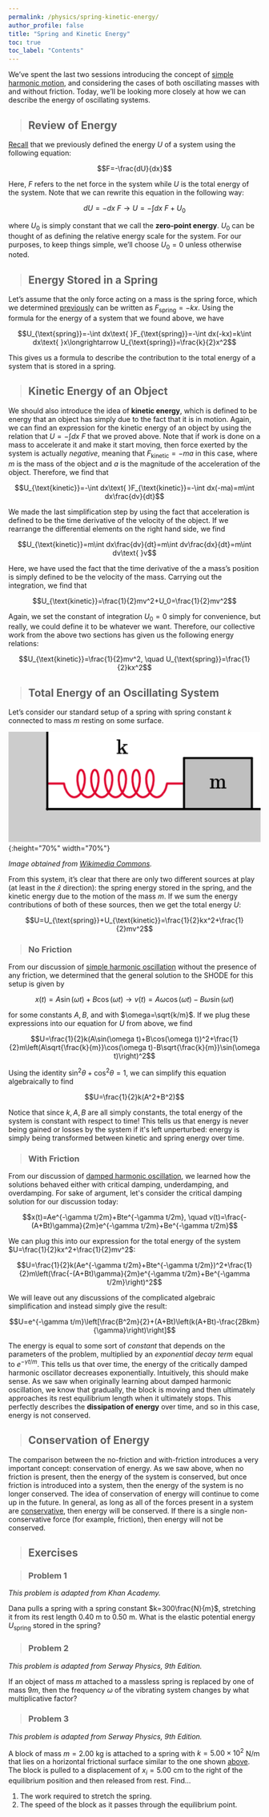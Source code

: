 ```yaml
---
permalink: /physics/spring-kinetic-energy/
author_profile: false
title: "Spring and Kinetic Energy"
toc: true
toc_label: "Contents"
---
```


We’ve spent the last two sessions introducing the concept of [simple harmonic motion](/physics/springs-and-sho/index.html), and considering the cases of both oscillating masses with and without friction. Today, we’ll be looking more closely at how we can describe the energy of oscillating systems.

> ## Review of Energy

[Recall](/physics/newton-laws-and-kinematics/index.html#work-and-energy) that we previously defined the energy $U$ of a system using the following equation:

$$F=-\frac{dU}{dx}$$

Here, $F$ refers to the net force in the system while $U$ is the total energy of the system. Note that we can rewrite this equation in the following way:

$$dU=-dx\text{ }F\longrightarrow U=-\int dx\text{ }F+U_0$$

where $U_0$ is simply constant that we call the **zero-point energy**. $U_0$ can be thought of as defining the relative energy scale for the system. For our purposes, to keep things simple, we’ll choose $U_0=0$ unless otherwise noted.

> ## Energy Stored in a Spring

Let’s assume that the only force acting on a mass is the spring force, which we determined [previously](/physics/springs-and-sho/index.html) can be written as $F_{\text{spring}}=-kx$. Using the formula for the energy of a system that we found above, we have

$$U_{\text{spring}}=-\int dx\text{ }F_{\text{spring}}=-\int dx(-kx)=k\int dx\text{ }x\longrightarrow U_{\text{spring}}=\frac{k}{2}x^2$$

This gives us a formula to describe the contribution to the total energy of a system that is stored in a spring.

> ## Kinetic Energy of an Object

We should also introduce the idea of **kinetic energy**, which is defined to be energy that an object has simply due to the fact that it is in motion. Again, we can find an expression for the kinetic energy of an object by using the relation that $U=-\int dx\text{ }F$ that we proved above. Note that if work is done on a mass to accelerate it and make it start moving, then force exerted by the system is actually _negative_, meaning that $F_{\text{kinetic}}=-ma$ in this case, where $m$ is the mass of the object and $a$ is the magnitude of the acceleration of the object. Therefore, we find that

$$U_{\text{kinetic}}=-\int dx\text{ }F_{\text{kinetic}}=-\int dx(-ma)=m\int dx\frac{dv}{dt}$$

We made the last simplification step by using the fact that acceleration is defined to be the time derivative of the velocity of the object. If we rearrange the differential elements on the right hand side, we find

$$U_{\text{kinetic}}=m\int dx\frac{dv}{dt}=m\int dv\frac{dx}{dt}=m\int dv\text{ }v$$

Here, we have used the fact that the time derivative of the a mass’s position is simply defined to be the velocity of the mass. Carrying out the integration, we find that

$$U_{\text{kinetic}}=\frac{1}{2}mv^2+U_0=\frac{1}{2}mv^2$$

Again, we set the constant of integration $U_0=0$ simply for convenience, but really, we could define it to be whatever we want. Therefore, our collective work from the above two sections has given us the following energy relations:

$$U_{\text{kinetic}}=\frac{1}{2}mv^2, \quad U_{\text{spring}}=\frac{1}{2}kx^2$$

> ## Total Energy of an Oscillating System

Let’s consider our standard setup of a spring with spring constant $k$ connected to mass $m$ resting on some surface.

![sho-1](/assets/images/sho-1.png){:height="70%" width="70%"}

_Image obtained from [Wikimedia Commons](https://commons.wikimedia.org/wiki/File:Horizontal-mass-on-spring.svg)._

From this system, it’s clear that there are only two different sources at play (at least in the $\hat{x}$ direction): the spring energy stored in the spring, and the kinetic energy due to the motion of the mass $m$. If we sum the energy contributions of both of these sources, then we get the total energy $U$:

$$U=U_{\text{spring}}+U_{\text{kinetic}}=\frac{1}{2}kx^2+\frac{1}{2}mv^2$$

> ### No Friction

From our discussion of [simple harmonic oscillation](/physics/springs-and-sho/index.html#solving-the-shode) without the presence of any friction, we determined that the general solution to the SHODE for this setup is given by

$$x(t)=A\sin(\omega t)+B\cos(\omega t) \longrightarrow v(t)=A\omega \cos(\omega t)-B\omega \sin(\omega t)$$

for some constants $A, B$, and with $\omega=\sqrt{k/m}$. If we plug these expressions into our equation for $U$ from above, we find

$$U=\frac{1}{2}k(A\sin(\omega t)+B\cos(\omega t))^2+\frac{1}{2}m\left(A\sqrt{\frac{k}{m}}\cos(\omega t)-B\sqrt{\frac{k}{m}}\sin(\omega t)\right)^2$$

Using the identity $\sin^2\theta+\cos^2\theta=1$, we can simplify this equation algebraically to find

$$U=\frac{1}{2}k(A^2+B^2)$$

Notice that since $k, A, B$ are all simply constants, the total energy of the system is constant with respect to time! This tells us that energy is never being gained or losses by the system if it's left unperturbed: energy is simply being transformed between kinetic and spring energy over time.

> ### With Friction

From our discussion of [damped harmonic oscillation](/physics/damped-oscillations/index.html), we learned how the solutions behaved either with critical damping, underdamping, and overdamping. For sake of argument, let's consider the critical damping solution for our discussion today:

$$x(t)=Ae^{-\gamma t/2m}+Bte^{-\gamma t/2m}, \quad v(t)=\frac{-(A+Bt)\gamma}{2m}e^{-\gamma t/2m}+Be^{-\gamma t/2m}$$

We can plug this into our expression for the total energy of the system $U=\frac{1}{2}kx^2+\frac{1}{2}mv^2$:

$$U=\frac{1}{2}k(Ae^{-\gamma t/2m}+Bte^{-\gamma t/2m})^2+\frac{1}{2}m\left(\frac{-(A+Bt)\gamma}{2m}e^{-\gamma t/2m}+Be^{-\gamma t/2m}\right)^2$$

We will leave out any discussions of the complicated algebraic simplification and instead simply give the result:

$$U=e^{-\gamma t/m}\left[\frac{B^2m}{2}+(A+Bt)\left(k(A+Bt)-\frac{2Bkm}{\gamma}\right)\right]$$

The energy is equal to some sort of _constant_ that depends on the parameters of the problem, multiplied by an _exponential decay term_ equal to $e^{-\gamma t/m}$. This tells us that over time, the energy of the critically damped harmonic oscillator decreases exponentially. Intuitively, this should make sense. As we saw when originally learning about damped harmonic oscillation, we know that gradually, the block is moving and then ultimately approaches its rest equilibrium length when it ultimately stops. This perfectly describes the **dissipation of energy** over time, and so in this case, energy is not conserved.

> ## Conservation of Energy

The comparison between the no-friction and with-friction introduces a very important concept: conservation of energy. As we saw above, when no friction is present, then the energy of the system is conserved, but once friction is introduced into a system, then the energy of the system is no longer conserved. The idea of conservation of energy will continue to come up in the future. In general, as long as all of the forces present in a system are [conservative](/physics/newton-laws-and-kinematics/index.html#work-and-energy), then energy will be conserved. If there is a single non-conservative force (for example, friction), then energy will not be conserved.

> ## Exercises

> ### Problem 1

_This problem is adapted from Khan Academy._

Dana pulls a spring with a spring constant $k=300\frac{N}{m}$, stretching it from its rest length 0.40 m to 0.50 m. What is the elastic potential energy $U_{\text{spring}}$ stored in the spring?

> ### Problem 2

_This problem is adapted from Serway Physics, 9th Edition._

If an object of mass $m$ attached to a massless spring is replaced by one of mass $9m$, then the frequency $\omega$ of the vibrating system changes by what multiplicative factor?

> ### Problem 3

_This problem is adapted from Serway Physics, 9th Edition._

A block of mass $m=2.00$ kg is attached to a spring with $k=5.00\times10^2$ N/m that lies on a horizontal frictional surface similar to the one shown [above](/physics/spring-kinetic-energy/index.html#total-energy-of-an-oscillating-system). The block is pulled to a displacement of $x_i=5.00$ cm to the right of the equilibrium position and then released from rest. Find...

  1. The work required to stretch the spring.
  2. The speed of the block as it passes through the equilibrium point.
